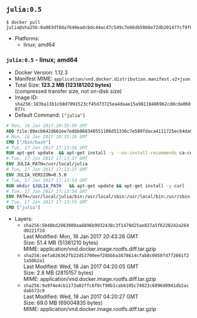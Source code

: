 ## `julia:0.5`

```console
$ docker pull julia@sha256:0a083df8da7640eadcbdc44acd7c549c7e66db5868e72db201477cf9f0ff2afd
```

-	Platforms:
	-	linux; amd64

### `julia:0.5` - linux; amd64

-	Docker Version: 1.12.3
-	Manifest MIME: `application/vnd.docker.distribution.manifest.v2+json`
-	Total Size: **123.2 MB (123181202 bytes)**  
	(compressed transfer size, not on-disk size)
-	Image ID: `sha256:183ba11b1cb8d7091523cf45d73725ea4daae15a98118486962cd8cda060077c`
-	Default Command: `["julia"]`

```dockerfile
# Mon, 16 Jan 2017 20:35:09 GMT
ADD file:89ecb642d662ee7edbb868340551106d51336c7e589fdaca4111725ec64da957 in / 
# Mon, 16 Jan 2017 20:35:16 GMT
CMD ["/bin/bash"]
# Tue, 17 Jan 2017 17:13:36 GMT
RUN apt-get update 	&& apt-get install -y --no-install-recommends ca-certificates 	&& rm -rf /var/lib/apt/lists/*
# Tue, 17 Jan 2017 17:13:37 GMT
ENV JULIA_PATH=/usr/local/julia
# Tue, 17 Jan 2017 17:13:37 GMT
ENV JULIA_VERSION=0.5.0
# Tue, 17 Jan 2017 17:13:54 GMT
RUN mkdir $JULIA_PATH 	&& apt-get update && apt-get install -y curl 	&& curl -sSL "https://julialang.s3.amazonaws.com/bin/linux/x64/${JULIA_VERSION%[.-]*}/julia-${JULIA_VERSION}-linux-x86_64.tar.gz" -o julia.tar.gz 	&& curl -sSL "https://julialang.s3.amazonaws.com/bin/linux/x64/${JULIA_VERSION%[.-]*}/julia-${JULIA_VERSION}-linux-x86_64.tar.gz.asc" -o julia.tar.gz.asc 	&& export GNUPGHOME="$(mktemp -d)" 	&& gpg --keyserver ha.pool.sks-keyservers.net --recv-keys 3673DF529D9049477F76B37566E3C7DC03D6E495 	&& gpg --batch --verify julia.tar.gz.asc julia.tar.gz 	&& rm -r "$GNUPGHOME" julia.tar.gz.asc 	&& tar -xzf julia.tar.gz -C $JULIA_PATH --strip-components 1 	&& rm -rf /var/lib/apt/lists/* julia.tar.gz*
# Tue, 17 Jan 2017 17:13:54 GMT
ENV PATH=/usr/local/julia/bin:/usr/local/sbin:/usr/local/bin:/usr/sbin:/usr/bin:/sbin:/bin
# Tue, 17 Jan 2017 17:13:55 GMT
CMD ["julia"]
```

-	Layers:
	-	`sha256:5040bd2983909aa8896b9932438c3f1479d25ae837a5f6220242a264d0221f2d`  
		Last Modified: Mon, 16 Jan 2017 20:43:26 GMT  
		Size: 51.4 MB (51361210 bytes)  
		MIME: application/vnd.docker.image.rootfs.diff.tar.gzip
	-	`sha256:eefa026362fb22d53700eef28bbba3878614cfab8c0058fd772661f21a50b2a1`  
		Last Modified: Wed, 18 Jan 2017 04:20:05 GMT  
		Size: 2.8 MB (2815157 bytes)  
		MIME: application/vnd.docker.image.rootfs.diff.tar.gzip
	-	`sha256:9a9f4e4cb1173a02ffc6f0cf90b1cab6105c74023c6896d0941db2acdab572c9`  
		Last Modified: Wed, 18 Jan 2017 04:20:27 GMT  
		Size: 69.0 MB (69004835 bytes)  
		MIME: application/vnd.docker.image.rootfs.diff.tar.gzip
